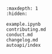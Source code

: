```{include} ../README.md
```

```{toctree}
:maxdepth: 1
:hidden:

example.ipynb
contributing.md
conduct.md
changelog.md
autoapi/index
```